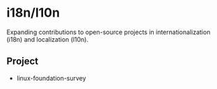 # i18n/l10n

Expanding contributions to open-source projects in internationalization (i18n) and localization (l10n).

## Project

- linux-foundation-survey
